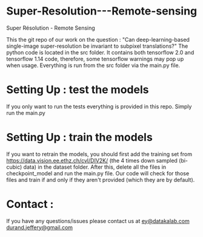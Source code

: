 # Super-Resolution---Remote-sensing
Super Résolution - Remote Sensing

This the git repo of our work on the question : "Can deep-learning-based single-image super-resolution be invariant
to subpixel translations?"
The python code is located in the src folder. It contains both tensorflow 2.0 and tensorflow 1.14 code, therefore, some tensorflow warnings may pop up when usage. Everything is run from the src folder via the main.py file.

# Setting Up : test the models
If you only want to run the tests everything is provided in this repo. Simply run the main.py

# Setting Up : train the models
If you want to retrain the models, you should first add the training set from https://data.vision.ee.ethz.ch/cvl/DIV2K/ (the 4 times down sampled (bi-cubic) data) in the dataset folder.
After this, delete all the files in checkpoint_model and run the main.py file.
Our code will check for those files and train if and only if they aren't provided (which they are by default).

# Contact :
If you have any questions/issues please contact us at 
  ey@datakalab.com
  durand.jeffery@gmail.com
